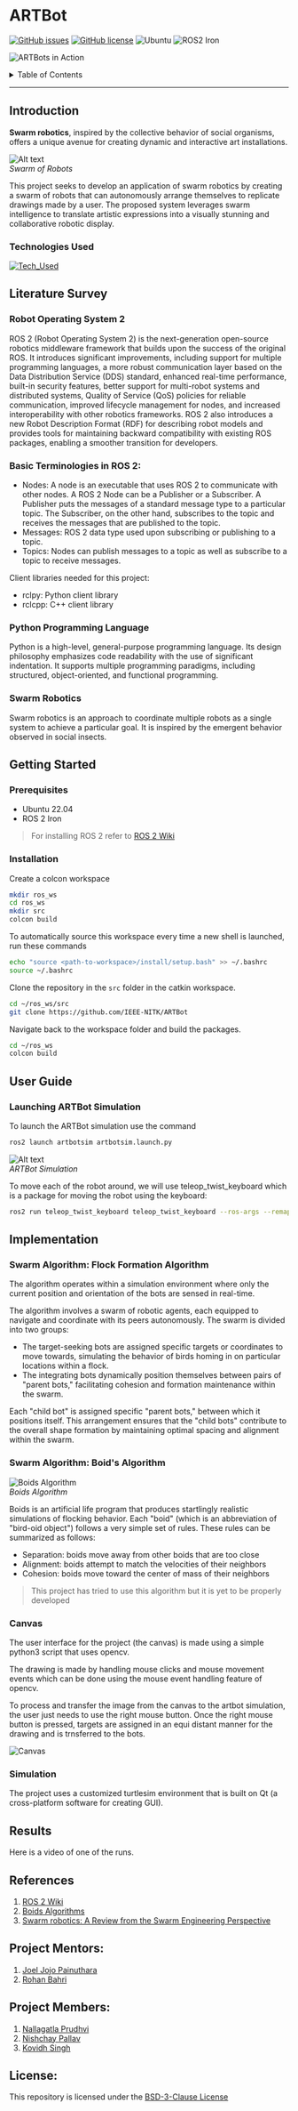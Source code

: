 # ARTBot

[![GitHub issues](https://img.shields.io/github/issues/IEEE-NITK/ARTBot?color=red&label=Issues&style=flat)](https://github.com/IEEE-NITK/ARTBot/issues)
[![GitHub license](https://img.shields.io/github/license/IEEE-NITK/ARTBot?color=green&label=License&style=flat)](https://github.com/IEEE-NITK/ARTBot/blob/main/LICENSE)
![Ubuntu](https://img.shields.io/badge/Ubuntu%2022.04-%E2%9C%94-blue)
![ROS2 Iron](https://img.shields.io/badge/ROS2%20Iron-%E2%9C%94-blue)

![ARTBots in Action](assets/artbot_main.jpeg)
<br>
<details>
  <summary>Table of Contents</summary>
    <ol>
        <li>
            <a href="#introduction">Introduction</a>
            <ul>
                <li><a href="#technologies-used">Technologies Used</a></li>
            </ul>
        </li>
        <li>
            <a href="#literature-survey">Literature Survey</a>
            <ul>
                <li><a href="#robot-operating-system-2">Robot Operating System 2</a></li>
                <li><a href="#basic-terminologies-in-ros-2">Basic Terminologies in ROS 2</a></li>
                <li><a href="#python-programming-language">Python Programming Language</a></li>
                <li><a href="#swarm-robotics">Swarm Robotics</a></li>
            </ul>
        </li>
        <li>
            <a href="#getting-started">Getting Started</a>
            <ul>
            <li><a href="#prerequisites">Prerequisites</a></li>
            <li><a href="#installation">Installation</a></li>
            </ul>
        </li>
        <li>
            <a href="#user-guide">User Guide</a>
                <ul>
                    <li><a href="#launching-artbot-simulation">Launching ARTBot Simulation</a></li>
                </ul>    
        </li>
        <li>
            <a href="#implementation">Implementation</a>
                <ul>
                    <li><a href="#swarm-algorithm-flock-formation-algorithm">Swarm Algorithm: Floack Formation Algorithm</a></li>
                    <li><a href="#swarm-algorithm-boids-algorithm">Swarm Algorithm: Boid's Algorithm</a></li>
                    <li><a href="#canvas">Canvas</a></li>
                    <li><a href="#simulation">Simulation</a></li>
                </ul>
        </li>
        <li>
            <a href="#results">Results</a>
        </li>
        <li>
            <a href="#references">References</a> 
        </li>
        <li>
            <a href="#project-mentors">Project Mentors</a></li>
        </li>
        <li>
            <a href="#project-members">Project Members</a></li>
        </li> 
        <li>
            <a href="#license">License</a></li>
        </li>    
    </ol>
</details>

<hr>

## Introduction

<b>Swarm robotics</b>, inspired by the collective behavior of social organisms, offers a unique avenue for creating dynamic and interactive art installations. 

![Alt text](assets/swarm.jpg)
<br>
*Swarm of Robots*

This project seeks to develop an application of swarm robotics by creating a swarm of robots that can autonomously arrange themselves to replicate drawings made by a user. The proposed system leverages swarm intelligence to translate artistic expressions into a visually stunning and collaborative robotic display.

### Technologies Used
[![Tech_Used](https://skills.thijs.gg/icons?i=ros,py,cpp,opencv,qt&theme=dark)](https://skills.thijs.gg)

## Literature Survey

### Robot Operating System 2

ROS 2 (Robot Operating System 2) is the next-generation open-source robotics middleware framework that builds upon the success of the original ROS. It introduces significant improvements, including support for multiple programming languages, a more robust communication layer based on the Data Distribution Service (DDS) standard, enhanced real-time performance, built-in security features, better support for multi-robot systems and distributed systems, Quality of Service (QoS) policies for reliable communication, improved lifecycle management for nodes, and increased interoperability with other robotics frameworks. ROS 2 also introduces a new Robot Description Format (RDF) for describing robot models and provides tools for maintaining backward compatibility with existing ROS packages, enabling a smoother transition for developers.

### Basic Terminologies in ROS 2:

* Nodes: A node is an executable that uses ROS 2 to communicate with other nodes. A ROS 2 Node can be a Publisher or a Subscriber. A Publisher puts the messages of a standard message type to a particular topic. The Subscriber, on the other hand, subscribes to the topic and receives the messages that are published to the topic.
* Messages: ROS 2 data type used upon subscribing or publishing to a topic.
* Topics: Nodes can publish messages to a topic as well as subscribe to a topic to receive messages.

Client libraries needed for this project: 
* rclpy: Python client library 
* rclcpp: C++ client library

### Python Programming Language
Python is a high-level, general-purpose programming language. Its design philosophy emphasizes code readability with the use of significant indentation. It supports multiple programming paradigms, including structured, object-oriented, and functional programming.

### Swarm Robotics
Swarm robotics is an approach to coordinate multiple robots as a single system to achieve a particular goal. It is inspired by the emergent behavior observed in social insects.

## Getting Started

### Prerequisites

* Ubuntu 22.04
* ROS 2 Iron
> For installing ROS 2 refer to [ROS 2 Wiki](https://docs.ros.org/en/iron/Installation.html)

### Installation

Create a colcon workspace

```bash
mkdir ros_ws
cd ros_ws
mkdir src
colcon build
```
To automatically source this workspace every time a new shell is launched, run these commands

```bash
echo "source <path-to-workspace>/install/setup.bash" >> ~/.bashrc
source ~/.bashrc
```

Clone the repository in the `src` folder in the catkin workspace.

```bash
cd ~/ros_ws/src
git clone https://github.com/IEEE-NITK/ARTBot
```

Navigate back to the workspace folder and build the packages.

```bash
cd ~/ros_ws
colcon build
```

## User Guide

### Launching ARTBot Simulation

To launch the ARTBot simulation use the command

```bash
ros2 launch artbotsim artbotsim.launch.py
```

![Alt text](assets/simulation.png)
<br>
*ARTBot Simulation*

To move each of the robot around, we will use teleop_twist_keyboard which is a package for moving the robot using the keyboard: 

```bash
ros2 run teleop_twist_keyboard teleop_twist_keyboard --ros-args --remap cmd_vel:=/<bot_name>/cmd_vel
```
## Implementation

### Swarm Algorithm: Flock Formation Algorithm

The algorithm operates within a simulation
environment where only the current position and orientation of the bots are sensed in real-time.

The algorithm involves a swarm of robotic agents, each equipped to navigate and coordinate with its peers autonomously. The swarm is divided into two groups:
- The target-seeking bots are assigned specific targets or coordinates to
move towards, simulating the behavior of birds homing in on particular locations within a flock. 
- The integrating bots dynamically position themselves between pairs of "parent bots," facilitating cohesion and formation maintenance within the swarm. 

Each "child bot" is assigned specific "parent bots," between which it positions itself. This
arrangement ensures that the "child bots" contribute to the overall shape formation by
maintaining optimal spacing and alignment within the swarm.

### Swarm Algorithm: Boid's Algorithm

![Boids Algorithm](assets/boids.jpg)
<br>
*Boids Algorithm*

Boids is an artificial life program that produces startlingly realistic simulations of flocking behavior. Each "boid" (which is an abbreviation of "bird-oid object") follows a very simple set of rules. These rules can be summarized as follows:

- Separation: boids move away from other boids that are too close
- Alignment: boids attempt to match the velocities of their neighbors
- Cohesion: boids move toward the center of mass of their neighbors

> This project has tried to use this algorithm but it is yet to be properly developed

### Canvas

The user interface for the project (the canvas) is made using a simple python3 script that uses opencv.

The drawing is made by handling mouse clicks and mouse movement events which can be done using the mouse event handling feature of opencv.

To process and transfer the image from the canvas to the artbot simulation, the user just needs to use the right mouse button. Once the right mouse button is pressed, targets are assigned in an equi distant manner for the drawing and is trnsferred to the bots.

![Canvas](assets/canvas.png)

### Simulation

The project uses a customized turtlesim environment that is built on Qt (a cross-platform software for creating GUI).

## Results

Here is a video of one of the runs.

## References

1. [ROS 2 Wiki](https://docs.ros.org/en/iron/index.html)
2. [Boids Algorithms](https://vanhunteradams.com/Pico/Animal_Movement/Boids-algorithm.html)
3. [Swarm robotics: A Review from the Swarm Engineering Perspective
](https://link.springer.com/article/10.1007/s11721-012-0075-2)

## Project Mentors:

1. [Joel Jojo Painuthara](https://github.com/JoelJojoP)
2. [Rohan Bahri](https://github.com/rohanbahri)

## Project Members:

1. [Nallagatla Prudhvi](https://github.com/PrudhviNallagatla)
2. [Nishchay Pallav](https://github.com/Captaincool2017)
3. [Kovidh Singh](https://github.com/KoviSingh)

## License:

This repository is licensed under the [BSD-3-Clause License](https://github.com/IEEE-NITK/ARTBot/blob/main/LICENSE)